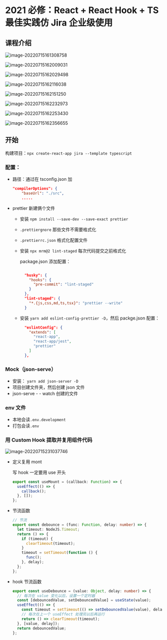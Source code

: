 # 2021 必修：React + React Hook + TS 最佳实践仿 Jira 企业级使用

## 课程介绍

![image-20220715161308758](https://tva1.sinaimg.cn/large/e6c9d24egy1h47oimn1xjj218y0u0go2.jpg)

![image-20220715162009031](https://tva1.sinaimg.cn/large/e6c9d24egy1h47opvaqpgj212i0q675q.jpg)

![image-20220715162029498](https://tva1.sinaimg.cn/large/e6c9d24egy1h47oq7s7e7j20p20kot93.jpg)

![image-20220715162116038](https://tva1.sinaimg.cn/large/e6c9d24egy1h47or104qnj21hb0u0dht.jpg)

![image-20220715162151250](https://tva1.sinaimg.cn/large/e6c9d24egy1h47ormuhjrj21hb0u0mz2.jpg)

![image-20220715162232973](https://tva1.sinaimg.cn/large/e6c9d24egy1h47osddm7mj21hb0u0tam.jpg)

![image-20220715162253430](https://tva1.sinaimg.cn/large/e6c9d24egy1h47ospzvbdj21hb0u0ta8.jpg)

![image-20220715162356655](https://tva1.sinaimg.cn/large/e6c9d24egy1h47ottoskgj21hb0u00v6.jpg)

## 开始

构建项目：`npx create-react-app jira --template typescript`

### 配置：

- 路径：通过在 tsconfig.json 加

  ```json
  "compilerOptions": {
      "baseUrl": "./src",
      .....
  ```

- prettier 新建俩个文件

  - 安装 `npm install --save-dev --save-exact prettier`

  - `.prettiergnore` 那些文件不需要格式化

  - `.prettierrc.json` 格式化配置文件

  - 安装 `npx mrm@2 lint-staged` 每次代码提交之前格式化

    package.json 添加配置：

    ```json

      "husky": {
        "hooks": {
          "pre-commit": "lint-staged"
        }
      },
      "lint-staged": {
        "*.{js,css,md,ts,tsx}": "prettier --write"
      }
    ```

  - 安装 `yarn add eslint-config-prettier -D`，然后 packge.json 配置：

    ```json
      "eslintConfig": {
        "extends": [
          "react-app",
          "react-app/jest",
          "prettier"
        ]
      },
    ```

### Mock（json-serve）

- 安装： `yarn add json-server -D`
- 项目创建文件夹，然后创建 json 文件
- json-serve - - watch 创建的文件

### env 文件

- 本地会读`.env.development`
- 打包会读`.env`

### 用 Custom Hook 提取并复用组件代码

![image-20220715231037746](https://tva1.sinaimg.cn/large/e6c9d24egy1h480l081e0j20nu06swf2.jpg)

- 定义复用 mont

  写 hook 一定要用 use 开头

  ```ts
  export const useMount = (callback: Function) => {
    useEffect(() => {
      callback();
    }, []);
  };
  ```

- 节流函数

  ```ts
  // 节流
  export const debounce = (func: Function, delay: number) => {
    let timeout: NodeJS.Timeout;
    return () => {
      if (timeout) {
        clearTimeout(timeout);
      }
      timeout = setTimeout(function () {
        func();
      }, delay);
    };
  };
  ```

- hook 节流函数

  ```ts
  export const useDebounce = (value: Object, delay: number) => {
    // 每次在 value 变化以后，设置一个定时器
    const [debouncedValue, setDebouncedValue] = useState(value);
    useEffect(() => {
      const timeout = setTimeout(() => setDebouncedValue(value), delay);
      // 每次在上一个 useEffect 处理完以后再运行
      return () => clearTimeout(timeout);
    }, [value, delay]);
    return debouncedValue;
  };
  ```
